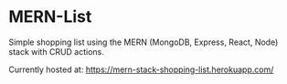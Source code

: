 # MERN-List
Simple shopping list using the MERN (MongoDB, Express, React, Node) stack with CRUD actions.

Currently hosted at: https://mern-stack-shopping-list.herokuapp.com/
